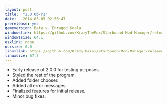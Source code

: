 ```yaml
---
layout: post
title:  "2.0.0b-r1"
date:   2014-03-05 02:56:47
prerelease: yes
gameversion: Beta v. Enraged Koala
windowslink: https://github.com/KrazyTheFox/Starbound-Mod-Manager/releases/download/v2.0.0-beta.1-windows/Starbound-Mod-Manager-2.0.0b-r1.zip
windowssize: 64.1
osxlink: none
osxsize: 0.0
linuxlink: https://github.com/KrazyTheFox/Starbound-Mod-Manager/releases/download/v2.0.0-beta.1-linux/Starbound-Mod-Manager-2.0.0b-r1.zip
linuxsize: 67.7
---
```

<ul class="hyphen-list">
	<li>Early release of 2.0.0 for testing purposes.</li>
	<li>Styled the rest of the program.</li>
	<li>Added folder chooser.</li>
	<li>Added all error messages.</li>
	<li>Finalized features for initial release.</li>
	<li>Minor bug fixes.</li>
</ul>